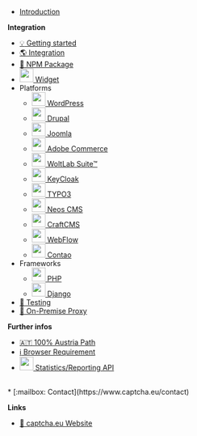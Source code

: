 <!-- docs/_sidebar.md -->

* [Introduction](/)

**Integration**

* [:bulb: Getting started](dashboard_quicktour.md)
* [:earth_americas: Integration](install.md)
* [:bear: NPM Package](npm.md)
* [<img src="https://www.captcha.eu/wp-content/uploads/2024/08/5762492.png" width=27> Widget](widget.md)
* Platforms
  * [<img src="https://wp.captcha.eu/wp-content/uploads/2023/09/174881.png" width=27> WordPress](wordpress-install.md)
  * [<img src="https://www.drupal.org/files/druplicon-small.png" width=27> Drupal](drupal-install.md)
  * [<img src="https://wp.captcha.eu/wp-content/uploads/2023/09/186_Joomla-512.webp" width=27>  Joomla](joomla-install.md)
  * [<img src="https://wp.captcha.eu/wp-content/uploads/2023/09/44i5w3tet3alslf0b45p4nxxypah.png" width=27> Adobe Commerce](adobecommerce-magento2-install.md)
  * [<img src="https://wp.captcha.eu/wp-content/uploads/2023/09/Bildschirmfoto-2023-09-21-um-15.02.52.png" width=27> WoltLab Suite™](woltlab-suite-install.md)
  * [<img src="https://wp.captcha.eu/wp-content/uploads/2023/09/Keycloak_Logo.png" width=27> KeyCloak](keycloak-install.md)
  * [<img src="https://wp.captcha.eu/wp-content/uploads/2023/09/file-type-typo3-icon-2021x2048-tqvhn32e.png" width=27> TYPO3](typo3-install.md)
  * [<img src="https://wp.captcha.eu/wp-content/uploads/2024/02/neos1.png" width=27> Neos CMS](neos-install.md)
  * [<img src="https://wp.captcha.eu/wp-content/uploads/2024/03/images.png" width=27> CraftCMS](craft-install.md)
  * [<img src="https://www.captcha.eu/wp-content/uploads/2024/11/655b60964be1a1b36c746d6d_646df8c8750c0dedc5bc6b9c_webflow_logo_icon_169218.png" width=27> WebFlow](webflow.md)
  * [<img src="https://www.captcha.eu/wp-content/uploads/2025/08/images.png" width=27> Contao](contao-install.md)
* Frameworks
  * [<img src="https://wp.captcha.eu/wp-content/uploads/2023/10/PHP-logo.svg.png" width=27> PHP](php.md)
  * [<img src="https://www.django-rest-framework.org/img/logo.png" width=27> Django](django-install.md)
* [:eyes: Testing](testing.md)
* [:octopus: On-Premise Proxy](proxy.md)

<!-- **Dashboard** -->
<!-- * :level_slider: Settings -->
<!-- * :bar_chart: Statistics -->
<!-- * :coin: Billing -->

**Further infos**
* [:austria: 100% Austria Path](at-traffic.md)
* [:information_source: Browser Requirement](client.md)
* [<img src="https://www.captcha.eu/wp-content/uploads/2025/03/6733834.png" width=27> Statistics/Reporting API](rest.md)
<br />
* [:mailbox:  Contact](https://www.captcha.eu/contact)

**Links**
* [:bookmark: captcha.eu Website](https://www.captcha.eu)
